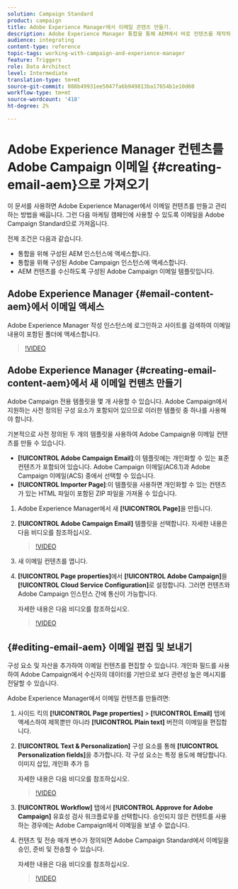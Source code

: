 ```yaml
---
solution: Campaign Standard
product: campaign
title: Adobe Experience Manager에서 이메일 콘텐츠 만들기.
description: Adobe Experience Manager 통합을 통해 AEM에서 바로 컨텐츠를 제작하여 Adobe Campaign에서 나중에 사용할 수 있습니다.
audience: integrating
content-type: reference
topic-tags: working-with-campaign-and-experience-manager
feature: Triggers
role: Data Architect
level: Intermediate
translation-type: tm+mt
source-git-commit: 088b49931ee5047fa6b949813ba17654b1e10d60
workflow-type: tm+mt
source-wordcount: '418'
ht-degree: 2%

---
```



# Adobe Experience Manager 컨텐츠를 Adobe Campaign 이메일 {#creating-email-aem}으로 가져오기

이 문서를 사용하면 Adobe Experience Manager에서 이메일 컨텐츠를 만들고 관리하는 방법을 배웁니다. 그런 다음 마케팅 캠페인에 사용할 수 있도록 이메일을 Adobe Campaign Standard으로 가져옵니다.

전제 조건은 다음과 같습니다.

* 통합을 위해 구성된 AEM 인스턴스에 액세스합니다.
* 통합을 위해 구성된 Adobe Campaign 인스턴스에 액세스합니다.
* AEM 컨텐츠를 수신하도록 구성된 Adobe Campaign 이메일 템플릿입니다.

## Adobe Experience Manager {#email-content-aem}에서 이메일 액세스

Adobe Experience Manager 작성 인스턴스에 로그인하고 사이트를 검색하여 이메일 내용이 포함된 폴더에 액세스합니다.

>[!VIDEO](https://video.tv.adobe.com/v/29996)

## Adobe Experience Manager {#creating-email-content-aem}에서 새 이메일 컨텐츠 만들기

Adobe Campaign 전용 템플릿을 몇 개 사용할 수 있습니다. Adobe Campaign에서 지원하는 사전 정의된 구성 요소가 포함되어 있으므로 이러한 템플릿 중 하나를 사용해야 합니다.

기본적으로 사전 정의된 두 개의 템플릿을 사용하여 Adobe Campaign용 이메일 컨텐츠를 만들 수 있습니다.

* **[!UICONTROL Adobe Campaign Email]**:이 템플릿에는 개인화할 수 있는 표준 컨텐츠가 포함되어 있습니다. Adobe Campaign 이메일(AC6.1)과 Adobe Campaign 이메일(ACS) 중에서 선택할 수 있습니다.
* **[!UICONTROL Importer Page]**:이 템플릿을 사용하면 개인화할 수 있는 컨텐츠가 있는 HTML 파일이 포함된 ZIP 파일을 가져올 수 있습니다.

1. Adobe Experience Manager에서 새 **[!UICONTROL Page]**&#x200B;을 만듭니다.

1. **[!UICONTROL Adobe Campaign Email]** 템플릿을 선택합니다. 자세한 내용은 다음 비디오를 참조하십시오.
   >[!VIDEO](https://video.tv.adobe.com/v/29997)

1. 새 이메일 컨텐츠를 엽니다.

1. **[!UICONTROL Page properties]**&#x200B;에서 **[!UICONTROL Adobe Campaign]**&#x200B;을 **[!UICONTROL Cloud Service Configuration]**&#x200B;로 설정합니다. 그러면 컨텐츠와 Adobe Campaign 인스턴스 간에 통신이 가능합니다.

   자세한 내용은 다음 비디오를 참조하십시오.

   >[!VIDEO](https://video.tv.adobe.com/v/29999)

## {#editing-email-aem} 이메일 편집 및 보내기

구성 요소 및 자산을 추가하여 이메일 컨텐츠를 편집할 수 있습니다. 개인화 필드를 사용하여 Adobe Campaign에서 수신자의 데이터를 기반으로 보다 관련성 높은 메시지를 전달할 수 있습니다.

Adobe Experience Manager에서 이메일 컨텐츠를 만들려면:

1. 사이드 킥의 **[!UICONTROL Page properties]** > **[!UICONTROL Email]** 탭에 액세스하여 제목뿐만 아니라 **[!UICONTROL Plain text]** 버전의 이메일을 편집합니다.

1. **[!UICONTROL Text & Personalization]** 구성 요소를 통해 **[!UICONTROL Personalization fields]**&#x200B;을 추가합니다. 각 구성 요소는 특정 용도에 해당합니다.이미지 삽입, 개인화 추가 등

   자세한 내용은 다음 비디오를 참조하십시오.
   >[!VIDEO](https://video.tv.adobe.com/v/29998)

1. **[!UICONTROL Workflow]** 탭에서 **[!UICONTROL Approve for Adobe Campaign]** 유효성 검사 워크플로우를 선택합니다. 승인되지 않은 컨텐트를 사용하는 경우에는 Adobe Campaign에서 이메일을 보낼 수 없습니다.

1. 컨텐츠 및 전송 매개 변수가 정의되면 Adobe Campaign Standard에서 이메일을 승인, 준비 및 전송할 수 있습니다.

   자세한 내용은 다음 비디오를 참조하십시오.

   >[!VIDEO](https://video.tv.adobe.com/v/23721)
